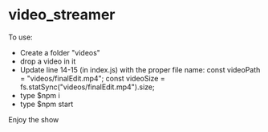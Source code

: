 # video_streamer
To use:
- Create a folder "videos"
- drop a video in it
- Update line 14-15 (in index.js) with the proper file name: 
const videoPath = "videos/finalEdit.mp4";
const videoSize = fs.statSync("videos/finalEdit.mp4").size;
- type $npm i
- type $npm start

Enjoy the show